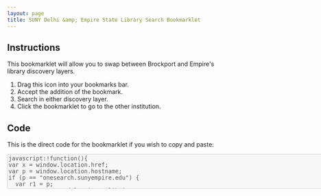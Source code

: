```yaml
---
layout: page
title: SUNY Delhi &amp; Empire State Library Search Bookmarklet
---
```

<div class="container" markdown="1">

Instructions
---
This bookmarklet will allow you to swap between Brockport and Empire's library discovery layers.
 1. Drag this icon into your bookmarks bar.
 2. Accept the addition of the bookmark.
 3. Search in either discovery layer.
 4. Click the bookmarklet to go to the other institution.

<div class="row">
<h2></h2>
<p class="text-center"><a href='javascript:!function(){
var x = window.location.href;
var p = window.location.hostname;
if (p == "onesearch.sunyempire.edu") {
  var r1 = p;
  var r2 = "suny-del.primo.exlibrisgroup.com";
  var r3 = "01SUNY_ESC:01SUNY_ESC";
  var r4 = "01SUNY_DEL:01SUNY_DEL";
	var r5 = "01SUNY_ESC";
	var r6 = "01SUNY_DEL";
  }
else if (p == "suny-del.primo.exlibrisgroup.com") {
  var r1 = p;
  var r2 = "onesearch.sunyempire.edu";
  var r3 = "01SUNY_DEL:01SUNY_DEL";
  var r4 = "01SUNY_ESC:01SUNY_ESC";
	var r5 = "01SUNY_DEL";
	var r6 = "01SUNY_ESC";
}
else {
	alert ("This bookmarklet will not work on this page.");
}
var y = x.replace(r1,r2);
var z = y.replace(r3,r4);
var a = z.replace(r5,r6);
window.location.href = a
}();
'><i class="fa fa-search-plus fa-6x" aria-hidden="true"></i><span style="display:none;">Delhi <--> Empire</span></a></p>
</div>

</div>

Code
----
<p>This is the direct code for the bookmarklet if you wish to copy and paste:</p>
<textarea disabled="disabled" cols="100" rows="5">
javascript:!function(){
var x = window.location.href;
var p = window.location.hostname;
if (p == "onesearch.sunyempire.edu") {
  var r1 = p;
  var r2 = "suny-del.primo.exlibrisgroup.com";
  var r3 = "01SUNY_ESC:01SUNY_ESC";
  var r4 = "01SUNY_DEL:01SUNY_DEL";
	var r5 = "01SUNY_ESC";
	var r6 = "01SUNY_DEL";
  }
else if (p == "suny-del.primo.exlibrisgroup.com") {
  var r1 = p;
  var r2 = "onesearch.sunyempire.edu";
  var r3 = "01SUNY_DEL:01SUNY_DEL";
  var r4 = "01SUNY_ESC:01SUNY_ESC";
	var r5 = "01SUNY_DEL";
	var r6 = "01SUNY_ESC";
}
else {
	alert ("This bookmarklet will not work on this page.");
}
var y = x.replace(r1,r2);
var z = y.replace(r3,r4);
var a = z.replace(r5,r6);
window.location.href = a
}();
</textarea>
